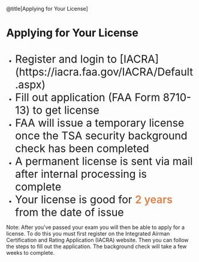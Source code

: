 <div class="slide-bg-style-left"></div><div class="slide-bg-style-right"></div>

@title[Applying for Your License]

# Applying for Your License

<ul>
  <br>
  <li class="fragment"><span style="font-size: 28px;">Register and login to [IACRA](https://iacra.faa.gov/IACRA/Default.aspx)</span></li>
  <li class="fragment"><span style="font-size: 28px;">Fill out application (FAA Form 8710-13) to get license</span></li>
  <li class="fragment"><span style="font-size: 28px;">FAA will issue a temporary license once the TSA security background check has been completed</span></li>
  <li class="fragment"><span style="font-size: 28px;">A permanent license is sent via mail after internal processing is complete</span></li>
  <li class="fragment"><span style="font-size: 28px;">Your license is good for <span style="font-weight:600;color:#dd8047;">2 years</span> from the date of issue</span></li>
</ul>


Note:
After you've passed your exam you will then be able to apply for a license. To do this you must first register on the Integrated Airman Certification and Rating Application (IACRA) website. Then you can follow the steps to fill out the application. The background check will take a few weeks to complete.
